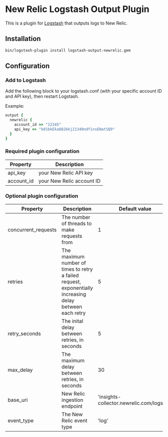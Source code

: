 # New Relic Logstash Output Plugin

This is a plugin for [Logstash](https://github.com/elastic/logstash) that outputs logs to New Relic.

## Installation

```sh
bin/logstash-plugin install logstash-output-newrelic.gem
```

## Configuration

### Add to Logstash

Add the following block to your logstash.conf (with your specific account ID and API key), then restart Logstash.

Example:
```rb
output {
  newrelic {
    account_id => "12345"
    api_key => "k01bkEka882bkj21340ndfinsENatSQ9"
  }
}
```

### Required plugin configuration

| Property | Description |
|---|---|
| api_key | your New Relic API key |
| account_id | your New Relic account ID |

### Optional plugin configuration

| Property | Description | Default value |
|---|---|---|
| concurrent_requests | The number of threads to make requests from | 1 |
| retries | The maximum number of times to retry a failed request, exponentially increasing delay between each retry | 5 |
| retry_seconds | The inital delay between retries, in seconds | 5 |
| max_delay | The maximum delay between retries, in seconds | 30 |
| base_uri | New Relic ingestion endpoint | 'insights-collector.newrelic.com/logs/v1' |
| event_type | The New Relic event type | 'log' |

